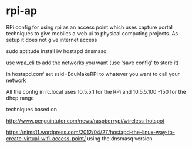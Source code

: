 # rpi-ap
RPi config for using rpi as an access point which uses capture portal techniques to give mobiles a web ui to physical computing projects. As setup it does not give internet access 

sudo aptitude install iw hostapd dnsmasq



use wpa_cli  to add the networks you want (use 'save config' to store it)

in hostapd.conf set ssid=EduMakeRPi to whatever you want to call your network

All the config in rc.local  uses 10.5.5.1 for the RPi and 10.5.5.100 -150 for the dhcp range


techniques based on

http://www.penguintutor.com/news/raspberrypi/wireless-hotspot

https://nims11.wordpress.com/2012/04/27/hostapd-the-linux-way-to-create-virtual-wifi-access-point/  using the dnsmasq version

